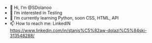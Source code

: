 - 👋 Hi, I’m @SDolanoo
- 👀 I’m interested in Testing
- 🌱 I’m currently learning Python, soon CSS, HTML, API
- 📫 How to reach me: LinkedIN https://www.linkedin.com/in/stanis%C5%82aw-dolazi%C5%84ski-313548288/
